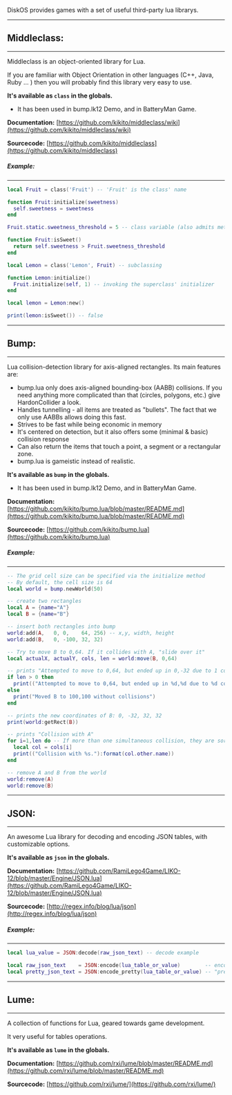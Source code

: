 DiskOS provides games with a set of useful third-party lua librarys.

---

## Middleclass:

---

Middleclass is an object-oriented library for Lua.

If you are familiar with Object Orientation in other languages (C++, Java, Ruby … ) then you will probably find this library very easy to use.

**It's available as `class` in the globals.**

* It has been used in bump.lk12 Demo, and in BatteryMan Game.

**Documentation:** [https://github.com/kikito/middleclass/wiki](https://github.com/kikito/middleclass/wiki)

**Sourcecode:** [https://github.com/kikito/middleclass](https://github.com/kikito/middleclass)

##### Example:

---

```lua
local Fruit = class('Fruit') -- 'Fruit' is the class' name

function Fruit:initialize(sweetness)
  self.sweetness = sweetness
end

Fruit.static.sweetness_threshold = 5 -- class variable (also admits methods)

function Fruit:isSweet()
  return self.sweetness > Fruit.sweetness_threshold
end

local Lemon = class('Lemon', Fruit) -- subclassing

function Lemon:initialize()
  Fruit.initialize(self, 1) -- invoking the superclass' initializer
end

local lemon = Lemon:new()

print(lemon:isSweet()) -- false
```

---

## Bump:

---

Lua collision-detection library for axis-aligned rectangles. Its main features are:

- bump.lua only does axis-aligned bounding-box (AABB) collisions. If you need anything more complicated than that (circles, polygons, etc.) give HardonCollider a look.
- Handles tunnelling - all items are treated as "bullets". The fact that we only use AABBs allows doing this fast.
- Strives to be fast while being economic in memory
- It's centered on detection, but it also offers some (minimal & basic) collision response
- Can also return the items that touch a point, a segment or a rectangular zone.
- bump.lua is gameistic instead of realistic.

**It's available as `bump` in the globals.**

* It has been used in bump.lk12 Demo, and in BatteryMan Game.

**Documentation:** [https://github.com/kikito/bump.lua/blob/master/README.md](https://github.com/kikito/bump.lua/blob/master/README.md)

**Sourcecode:** [https://github.com/kikito/bump.lua](https://github.com/kikito/bump.lua)

##### Example:

---

```lua
-- The grid cell size can be specified via the initialize method
-- By default, the cell size is 64
local world = bump.newWorld(50)

-- create two rectangles
local A = {name="A"}
local B = {name="B"}

-- insert both rectangles into bump
world:add(A,   0, 0,    64, 256) -- x,y, width, height
world:add(B,   0, -100, 32, 32)

-- Try to move B to 0,64. If it collides with A, "slide over it"
local actualX, actualY, cols, len = world:move(B, 0,64)

-- prints "Attempted to move to 0,64, but ended up in 0,-32 due to 1 collisions"
if len > 0 then
  print(("Attempted to move to 0,64, but ended up in %d,%d due to %d collisions"):format(actualX, actualY, len))
else
  print("Moved B to 100,100 without collisions")
end

-- prints the new coordinates of B: 0, -32, 32, 32
print(world:getRect(B))

-- prints "Collision with A"
for i=1,len do -- If more than one simultaneous collision, they are sorted out by proximity
  local col = cols[i]
  print(("Collision with %s."):format(col.other.name))
end

-- remove A and B from the world
world:remove(A)
world:remove(B)
```

---

## JSON:

---

An awesome Lua library for decoding and encoding JSON tables, with customizable options.

**It's available as `json` in the globals.**

**Documentation:** [https://github.com/RamiLego4Game/LIKO-12/blob/master/Engine/JSON.lua](https://github.com/RamiLego4Game/LIKO-12/blob/master/Engine/JSON.lua)

**Sourcecode:** [http://regex.info/blog/lua/json](http://regex.info/blog/lua/json)

##### Example:

---

```lua
local lua_value = JSON:decode(raw_json_text) -- decode example

local raw_json_text    = JSON:encode(lua_table_or_value)        -- encode example
local pretty_json_text = JSON:encode_pretty(lua_table_or_value) -- "pretty printed" version
```

---

## Lume:

---

A collection of functions for Lua, geared towards game development.

It very useful for tables operations.

**It's available as `lume` in the globals.**

**Documentation:** [https://github.com/rxi/lume/blob/master/README.md](https://github.com/rxi/lume/blob/master/README.md)

**Sourcecode:** [https://github.com/rxi/lume/](https://github.com/rxi/lume/)